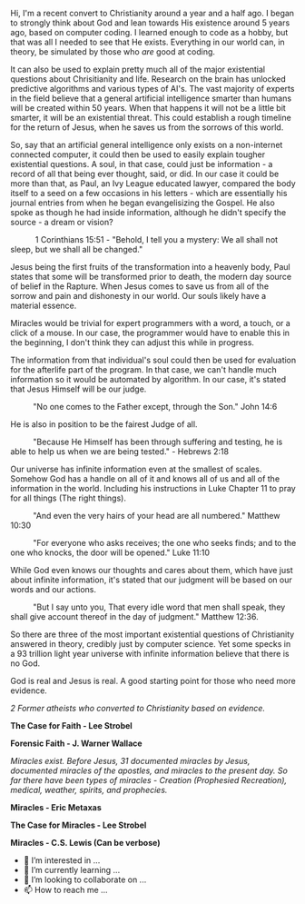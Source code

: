 Hi, I'm a recent convert to Christianity around a year and a half ago. I began to strongly think about God and lean towards His existence around 5 years ago,
based on computer coding. I learned enough to code as a hobby, but that was all I needed to see that He exists. Everything in our world can, in theory, 
be simulated by those who <i>are</i> good at coding. 

It can also be used to explain pretty much all of the major existential questions about Chrisitianity and life. Research on the brain has unlocked
predictive algorithms and various types of AI's. The vast majority of experts in the field believe that
a general artificial intelligence smarter than humans will be created within 50 years. When that happens it will not be a little bit smarter, it will
be an existential threat. This could establish a rough timeline for the return of Jesus, when he saves us from the sorrows of this world.

So, say that an artificial general intelligence only exists on a non-internet connected computer, it could then be used to easily explain tougher existential
questions. A soul, in that case, could just be information - a record of all that being ever thought, said, or did. In our case it could be more than that,
as Paul, an Ivy League educated lawyer, compared the body itself to a seed on a few occasions in his letters - which are essentially his journal entries
from when he began evangelisizing the Gospel. He also spoke as though he had inside information, although he didn't specify the source - a dream or vision? 

&emsp; &emsp; &nbsp; 1 Corinthians 15:51 - "Behold, I tell you a mystery: We all shall not sleep, but we shall all be changed."

Jesus being the first fruits of the transformation into a heavenly body, Paul states that some will be transformed prior to death, the modern day source
of belief in the Rapture. When Jesus comes to save us from all of the sorrow and pain and dishonesty in our world.
Our souls likely have a material essence.

Miracles would be trivial for expert programmers with a word, a touch, or a click of a mouse. In our case, the programmer would have to enable this in the
beginning, I don't think they can adjust this while in progress.

The information from that individual's soul could then be used for evaluation for the afterlife part of the program. In that case, we can't handle much
information so it would be automated by algorithm. In our case, it's stated that Jesus Himself will be our judge. 


&emsp; &emsp; &nbsp;"No one comes to the Father except, through the Son." John 14:6 


He is also in position to be the fairest Judge of all.

&emsp; &emsp; &nbsp;"Because He Himself has been through suffering and testing, he is able to help us when we are being tested." - Hebrews 2:18 

Our universe has infinite information even at the smallest of scales. Somehow God has a handle on all of it
and knows all of us and all of the information in the world. Including his instructions in Luke Chapter 11 to pray for all things (The right things).

&emsp; &emsp; &nbsp;"And even the very hairs of your head are all numbered." Matthew 10:30

&emsp; &emsp; &nbsp;"For everyone who asks receives; the one who seeks finds; and to the one who knocks, the door will be opened." Luke 11:10

While God even knows our thoughts and cares about them, which have just about infinite information, 
it's stated that our judgment will be based on our words and our actions. 


&emsp; &emsp; &nbsp;"But I say unto you, That every idle word that men shall speak, they shall give account thereof in the day of judgment." Matthew 12:36.

So there are three of the most important existential questions of Christianity answered in theory, credibly just by computer science. Yet some specks in a 
93 trillion light year universe with infinite information believe that there is no God.

God is real and Jesus is real. A good starting point for those who need more evidence.

<i>2 Former atheists who converted to Christianity based on evidence.</i></br>

<b>The Case for Faith - Lee Strobel </b>

<b>Forensic Faith - J. Warner Wallace </b>

<i>Miracles exist. Before Jesus, 31 documented miracles by Jesus, documented miracles of the apostles, and miracles to the present day. So far there have
been types of miracles - Creation (Prophesied Recreation), medical, weather, spirits, and prophecies.</i></br>

<b> Miracles - Eric Metaxas </b>

<b> The Case for Miracles - Lee Strobel </b>

<b> Miracles - C.S. Lewis (Can be verbose) </b>
 
- 👀 I’m interested in ...
- 🌱 I’m currently learning ...
- 💞️ I’m looking to collaborate on ...
- 📫 How to reach me ...

<!---
333-Believer-Eric/333-Believer-Eric is a ✨ special ✨ repository because its `README.md` (this file) appears on your GitHub profile.
You can click the Preview link to take a look at your changes.
--->
